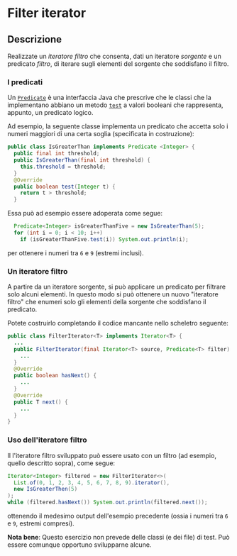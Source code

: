 # Filter iterator

## Descrizione

Realizzate un *iteratore filtro* che consenta, dati un iteratore *sorgente* e un
predicato *filtro*, di iterare sugli elementi del sorgente che soddisfano il
filtro.

### I predicati

Un
[`Predicate`](https://docs.oracle.com/en/java/javase/17/docs/api/java.base/java/util/function/Predicate.html)
è una interfaccia Java che prescrive che le classi che la implementano abbiano
un metodo
[`test`](https://docs.oracle.com/en/java/javase/17/docs/api/java.base/java/util/function/Predicate.html#test(T))
a valori booleani che rappresenta, appunto, un predicato logico.

Ad esempio, la seguente classe implementa un predicato che accetta solo i numeri
maggiori di una certa soglia (specificata in costruzione):
```java
public class IsGreaterThan implements Predicate <Integer> {
  public final int threshold;
  public IsGreaterThan(final int threshold) {
    this.threshold = threshold;
  }
  @Override
  public boolean test(Integer t) {
    return t > threshold;
  }
```
Essa può ad esempio essere adoperata come segue:
```java
  Predicate<Integer> isGreaterThanFive = new IsGreaterThan(5);
  for (int i = 0; i < 10; i++)
    if (isGreaterThanFive.test(i)) System.out.println(i);
```
per ottenere i numeri tra `6` e `9` (estremi inclusi).

### Un iteratore filtro

A partire da un iteratore sorgente, si può applicare un predicato per filtrare
solo alcuni elementi. In questo modo si può ottenere un nuovo  "iteratore
filtro" che enumeri solo gli elementi della sorgente che soddisfano il
predicato.

Potete costruirlo completando il codice mancante nello scheletro seguente:
```java
public class FilterIterator<T> implements Iterator<T> {
  ...
  public FilterIterator(final Iterator<T> source, Predicate<T> filter) {
    ...
  }
  @Override
  public boolean hasNext() {
    ...
  }
  @Override
  public T next() {
    ...
  }
}
```

### Uso dell'iteratore filtro

Il l'iteratore filtro sviluppato può essere usato con un filtro (ad esempio,
quello descritto sopra), come segue:
```java
Iterator<Integer> filtered = new FilterIterator<>(
  List.of(0, 1, 2, 3, 4, 5, 6, 7, 8, 9).iterator(),
  new IsGreaterThen(5)
);
while (filtered.hasNext()) System.out.println(filtered.next());
```
ottenendo il medesimo output dell'esempio precedente (ossia i numeri tra `6` e
`9`, estremi compresi).


**Nota bene**: Questo esercizio non prevede delle classi (e dei file) di test.
Può essere comunque opportuno svilupparne alcune.
